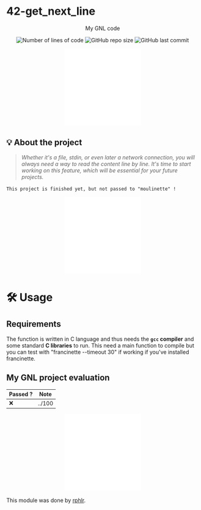 # 42-get_next_line

<p align="center">My GNL code</p>

<p align="center">
	<img alt="Number of lines of code" src="https://img.shields.io/tokei/lines/github/rphlr/42-get_next_line?color=green&logo=Codecademy&logoColor=green&style=flat-square">
	<img alt="GitHub repo size" src="https://img.shields.io/github/repo-size/rphlr/42-get_next_line?color=green&logo=github&logoColor=green&style=flat-square">
	<img alt="GitHub last commit" src="https://img.shields.io/github/last-commit/rphlr/42-get_next_line?color=green&logo=github&logoColor=green&style=flat-square">
</p>

<div align="center" style="text-align:center">
	<img src="https://raw.githubusercontent.com/rphlr/rphlr/main/imgs/separator.gif" alt="Separator" width ="200">
</div>

## 💡 About the project

> _Whether it's a file, stdin, or even later a network connection, you will always need a way to read the content line by line. It's time to start working on this feature, which will be essential for your future projects._

	This project is finished yet, but not passed to "moulinette" !

<div align="center" style="text-align:center">
	<img src="https://raw.githubusercontent.com/rphlr/rphlr/main/imgs/separator.gif" alt="Separator" width ="200">
</div>

# 🛠️ Usage

## Requirements

The function is written in C language and thus needs the **`gcc` compiler** and some standard **C libraries** to run. This need a main function to compile but you can test with "francinette --timeout 30" if working if you've installed francinette.

## My GNL project evaluation

<div align="center">

|      Passed ?      |   Note  |
|--------------------|:-------:|
| :x:                | ../100  |

</div>

<div align="center" style="text-align:center">
	<img src="https://raw.githubusercontent.com/rphlr/rphlr/main/imgs/separator.gif" alt="Separator" width ="200">
</div>

This module was done by [rphlr](https://rphlr.ch).
